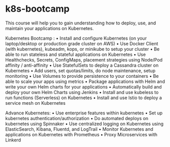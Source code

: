 # k8s-bootcamp
This course will help you to gain understanding how to deploy, use, and maintain your applications on Kubernetes. 

 Kubernetes Bootcamp :
•	Install and configure Kubernetes (on your laptop/desktop or production grade cluster on AWS)
•	Use Docker Client (with kubernetes), kubeadm, kops, or minikube to setup your cluster
•	Be able to run stateless and stateful applications on Kubernetes
•	Use Healthchecks, Secrets, ConfigMaps, placement strategies using Node/Pod affinity / anti-affinity
•	Use StatefulSets to deploy a Cassandra cluster on Kubernetes
•	Add users, set quotas/limits, do node maintenance, setup monitoring
•	Use Volumes to provide persistence to your containers
•	Be able to scale your apps using metrics
•	Package applications with Helm and write your own Helm charts for your applications
•	Automatically build and deploy your own Helm Charts using Jenkins
•	Install and use kubeless to run functions (Serverless) on Kubernetes
•	Install and use Istio to deploy a service mesh on Kubernetes

Advance Kubernetes:
•	Use enterprise features within kubernetes
•	Set up kubernetes authentication/authorization
•	Do automated deploys on kubernetes using Spinnaker
•	Use centralized logging on Kubernetes using ElasticSearch, Kibana, Fluentd, and LogTrail
•	Monitor Kubernetes and applications on Kubernetes with Prometheus
•	Proxy Microservices with Linkerd


